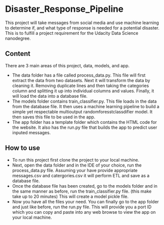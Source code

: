 # Disaster_Response_Pipeline
This project will take messages from social media and use machine learning to determine if, and what type of response is needed for a potential disaster. This is to fulfill a project requirement for the Udacity Data Science nanodegree.

## Content
There are 3 main areas of this project, data, models, and app. 
- The data folder has a file called process_data.py. This file will first extract the data from two datasets. Next it will transform the data by cleaning it. Removing duplicate lines and then taking the categories column and splitting it up into individual columns and values. Finally, it will load the data into a database file. 
- The models folder contains train_classifier.py. This file loads in the data from the database file. It then uses a machine learning pipeline to build a simple yet respectable multioutput randomforesstclassdifier model. It then saves this file to be used in the app. 
- The app folder has a template folder which contains the HTML code for the website. It also has the run.py file that builds the app to predict user inputed messages. 

## How to use
- To run this project first clone the project to your local machine. 
- Next, open the data folder and in the IDE of your choice, run the process_data.py file. Assuming your have provide appropriate messages.csv and catergories.csv it will perform ETL and save as a database file. 
- Once the database file has been created, go to the models folder and in the same manner as before, run the train_classifier.py file. (this make take up to 20 minutes) This will create a model pickle file.
- Now you have all the files your need. You can finally go to the app folder and just like before, run the run.py file. This will provide you a port ID which you can copy and paste into any web browse to view the app on your local machine. 
